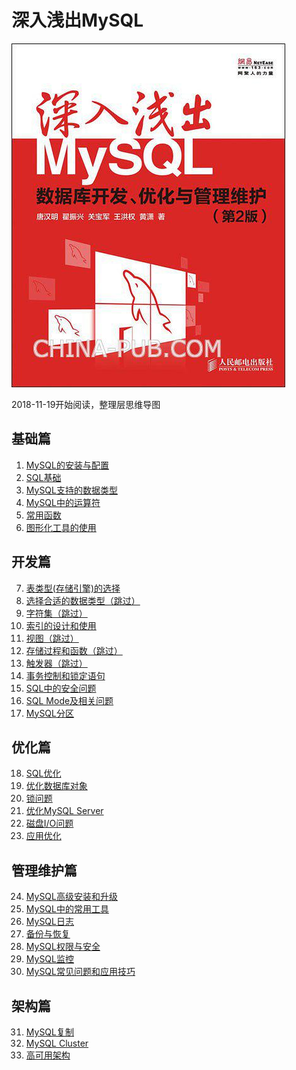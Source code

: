 # 深入浅出MySQL



![](https://github.com/rainbowda/book-mindmap/blob/master/%E6%B7%B1%E5%85%A5%E6%B5%85%E5%87%BAMySQL/%E6%B7%B1%E5%85%A5%E6%B5%85%E5%87%BAMySQL.jpg?raw=true)

2018-11-19开始阅读，整理层思维导图

## 基础篇

1. [MySQL的安装与配置]()
2. [SQL基础]()
3. [MySQL支持的数据类型]()
4. [MySQL中的运算符]()
5. [常用函数]()
6. [图形化工具的使用]()


## 开发篇
7. [表类型(存储引擎)的选择](https://github.com/rainbowda/book-mindmap/blob/master/%E6%B7%B1%E5%85%A5%E6%B5%85%E5%87%BAMySQL/07.%E8%A1%A8%E7%B1%BB%E5%9E%8B(%E5%AD%98%E5%82%A8%E5%BC%95%E6%93%8E)%E7%9A%84%E9%80%89%E6%8B%A9.xmind)
8. [选择合适的数据类型（跳过）](https://github.com/rainbowda/book-mindmap/blob/master/%E6%B7%B1%E5%85%A5%E6%B5%85%E5%87%BAMySQL/08.%E9%80%89%E6%8B%A9%E5%90%88%E9%80%82%E7%9A%84%E6%95%B0%E6%8D%AE%E7%B1%BB%E5%9E%8B.xmind)
9. [字符集（跳过）](https://github.com/rainbowda/book-mindmap/blob/master/%E6%B7%B1%E5%85%A5%E6%B5%85%E5%87%BAMySQL/09.%E5%AD%97%E7%AC%A6%E9%9B%86.xmind)
10. [索引的设计和使用](https://github.com/rainbowda/book-mindmap/blob/master/%E6%B7%B1%E5%85%A5%E6%B5%85%E5%87%BAMySQL/10.%E7%B4%A2%E5%BC%95%E7%9A%84%E8%AE%BE%E8%AE%A1%E5%92%8C%E4%BD%BF%E7%94%A8.xmind)
11. [视图（跳过）](https://github.com/rainbowda/book-mindmap/blob/master/%E6%B7%B1%E5%85%A5%E6%B5%85%E5%87%BAMySQL/11.%E8%A7%86%E5%9B%BE.xmind)
12. [存储过程和函数（跳过）](https://github.com/rainbowda/book-mindmap/blob/master/%E6%B7%B1%E5%85%A5%E6%B5%85%E5%87%BAMySQL/12.%E5%AD%98%E5%82%A8%E8%BF%87%E7%A8%8B%E5%92%8C%E5%87%BD%E6%95%B0.xmind)
13. [触发器（跳过）](https://github.com/rainbowda/book-mindmap/blob/master/%E6%B7%B1%E5%85%A5%E6%B5%85%E5%87%BAMySQL/13.%E8%A7%A6%E5%8F%91%E5%99%A8.xmind)
14. [事务控制和锁定语句]()
15. [SQL中的安全问题]()
16. [SQL Mode及相关问题]()
17. [MySQL分区]()

## 优化篇

18. [SQL优化]()
19. [优化数据库对象]()
20. [锁问题]()
21. [优化MySQL Server]()
22. [磁盘I/O问题]()
23. [应用优化]()

## 管理维护篇

24. [MySQL高级安装和升级]()
25. [MySQL中的常用工具]()
26. [MySQL日志]()
27. [备份与恢复]()
28. [MySQL权限与安全]()
29. [MySQL监控]()
30. [MySQL常见问题和应用技巧]()

## 架构篇

31. [MySQL复制]()
32. [MySQL Cluster]()
33. [高可用架构]()



